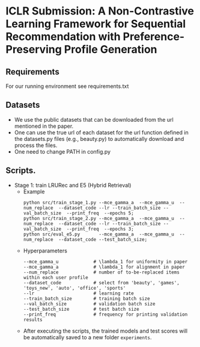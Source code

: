 # ICLR Submission: A Non-Contrastive Learning Framework for Sequential Recommendation with Preference-Preserving Profile Generation


## Requirements

For our running environment see requirements.txt

## Datasets
- We use the public datasets that can be downloaded from the url mentioned in the paper.
- One can use the true url of each dataset for the url function defined in the datasets.py files (e.g., beauty.py) to automatically download and process the files.
- One need to change PATH in config.py
## Scripts.
- Stage 1: train LRURec and E5 (Hybrid Retrieval)
   - Example
       ```
       python src/train_stage_1.py --mce_gamma_a  --mce_gamma_u  --num_replace  --dataset_code --lr --train_batch_size --val_batch_size  --print_freq  --epochs 5;
       python src/train_stage_2.py --mce_gamma_a  --mce_gamma_u  --num_replace  --dataset_code --lr --train_batch_size --val_batch_size  --print_freq  --epochs 3;
       python src/eval_e5.py       --mce_gamma_a  --mce_gamma_u  --num_replace  --dataset_code --test_batch_size;
       ```
   - Hyperparameters
      ```
      --mce_gamma_u             # \lambda_1 for uniformity in paper
      --mce_gamma_a             # \lambda_1 for alignment in paper
      --num_replace             # number of to-be-replaced items within each user profile
      --dataset_code            # select from 'beauty', 'games', 'toys_new', 'auto', 'office', 'sports'
      --lr                      # learning rate
      --train_batch_size        # training batch size
      --val_batch_size          # validation batch size
      --test_batch_size         # test batch size
      --print_freq              # frequency for printing validation results
      ```
    - After executing the scripts, the trained models and test scores will be automatically saved to a new folder `experiments`.
